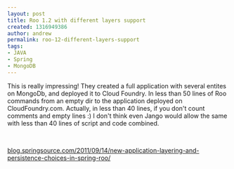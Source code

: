 ```yaml
---
layout: post
title: Roo 1.2 with different layers support
created: 1316949386
author: andrew
permalink: roo-12-different-layers-support
tags:
- JAVA
- Spring
- MongoDB
---
```

<p>This is really impressing! They created a full application with several entites on MongoDb, and deployed it to Cloud Foundry. In less than 50 lines of Roo commands from an empty dir to the application deployed on CloudFoundry.com. Actually, in less than 40 lines, if you don't count comments and empty lines :) I don't think even Jango would allow the same with less than 40 lines of script and code combined.</p>
<p>&nbsp;</p>
<p><a href="http://blog.springsource.com/2011/09/14/new-application-layering-and-persistence-choices-in-spring-roo/?utm_source=feedburner&amp;utm_medium=feed&amp;utm_campaign=Feed%3A+SpringSourceTeamBlog+%28SpringSource+Team+Blog%29">blog.springsource.com/2011/09/14/new-application-layering-and-persistence-choices-in-spring-roo/</a></p>
